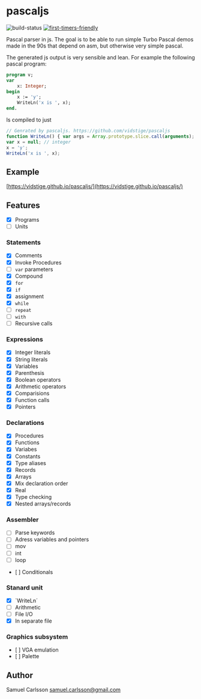 # pascaljs

![build-status](https://travis-ci.org/vidstige/pascaljs.svg?branch=master)
[![first-timers-friendly](http://img.shields.io/badge/first--timers--only-friendly-green.svg?style=flat&colorB=FF69B4)](http://www.firsttimersonly.com/)

Pascal parser in js. The goal is to be able to run simple Turbo Pascal demos
made in the 90s that depend on asm, but otherwise very simple pascal.

The generated js output is very sensible and lean. For example the following pascal program:

```pascal
program v;
var
    x: Integer;
begin
    x := 'y';
    WriteLn('x is ', x);
end.
```

Is compiled to just

```js
// Genrated by pascaljs. https://github.com/vidstige/pascaljs
function WriteLn() { var args = Array.prototype.slice.call(arguments); console.log(args.join('')); }
var x = null; // integer
x = 'y';
WriteLn('x is ', x);
```

## Example
[https://vidstige.github.io/pascaljs/](https://vidstige.github.io/pascaljs/)

## Features

- [x] Programs
- [ ] Units

### Statements

- [x] Comments
- [x] Invoke Procedures
- [ ] `var` parameters
- [x] Compound
- [x] `for`
- [x] `if`
- [x] assignment
- [x] `while`
- [ ] `repeat`
- [ ] `with`
- [ ] Recursive calls

### Expressions

- [x] Integer literals
- [x] String literals
- [x] Variables
- [x] Parenthesis
- [x] Boolean operators
- [x] Arithmetic operators
- [x] Comparisions
- [x] Function calls
- [x] Pointers

### Declarations

- [x] Procedures
- [x] Functions
- [x] Variabes
- [x] Constants
- [x] Type aliases
- [x] Records
- [x] Arrays
- [x] Mix declaration order
- [x] Real
- [x] Type checking
- [x] Nested arrays/records

### Assembler

- [ ] Parse keywords
- [ ] Adress variables and pointers
- [ ] mov
- [ ] int
- [ ] loop
- [ ] Conditionals

### Stanard unit

- [x] `WriteLn´
- [ ] Arithmetic
- [ ] File  I/O
- [x] In separate file

### Graphics subsystem

- [ ] VGA emulation
- [ ] Palette

## Author
Samuel Carlsson <samuel.carlsson@gmail.com>
